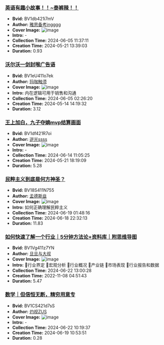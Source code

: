 ### [英语有趣小故事！！~泰裤辣！！](https://www.bilibili.com/video/BV1db421i7mV)
- **Bvid:** BV1db421i7mV
- **Author:** [雅思备考ingggg](https://space.bilibili.com/576054756)
- **Cover Image:** ![image](http://i0.hdslb.com/bfs/archive/7cb7ba83c8823f9e6c58125cba33528eed7d125d.jpg)
- **Intro:** -
- **Collection Time:** 2024-06-05 11:37:11
- **Creation Time:** 2024-05-21 13:39:03
- **Duration:** 0.93

### [沃尔沃一剑封喉广告语](https://www.bilibili.com/video/BV1eU411o7ek)
- **Bvid:** BV1eU411o7ek
- **Author:** [玛咖触须](https://space.bilibili.com/20859589)
- **Cover Image:** ![image](http://i1.hdslb.com/bfs/archive/e750bdb29b395a78f36a4dab5ea596cd319fcc4c.jpg)
- **Intro:** 内在逻辑可用于销售和沟通
- **Collection Time:** 2024-06-05 02:26:20
- **Creation Time:** 2024-05-14 14:19:32
- **Duration:** 3.12

### [王上加白，九子夺嫡mvp结算画面](https://www.bilibili.com/video/BV1df421R7oi)
- **Bvid:** BV1df421R7oi
- **Author:** [逆光ssss](https://space.bilibili.com/364127438)
- **Cover Image:** ![image](http://i2.hdslb.com/bfs/archive/29fc19c6a8626e9a658d1e36024450cedd0b96cc.jpg)
- **Intro:** -
- **Collection Time:** 2024-06-14 11:05:25
- **Creation Time:** 2024-05-21 18:19:09
- **Duration:** 5.28

### [民粹主义到底是何方神圣？](https://www.bilibili.com/video/BV18S411N755)
- **Bvid:** BV18S411N755
- **Author:** [孟德斯韭](https://space.bilibili.com/1633073021)
- **Cover Image:** ![image](http://i2.hdslb.com/bfs/archive/86d653dbd8a713c839b408f974945e13270a5996.jpg)
- **Intro:** 如何正确理解民粹主义
- **Collection Time:** 2024-06-19 01:48:16
- **Creation Time:** 2024-06-18 22:32:13
- **Duration:** 11.83

### [如何快速了解一个行业｜5分钟方法论+资料库｜附思维导图](https://www.bilibili.com/video/BV1Vg411z7YN)
- **Bvid:** BV1Vg411z7YN
- **Author:** [旦旦与大叔](https://space.bilibili.com/395987973)
- **Cover Image:** ![image](http://i1.hdslb.com/bfs/archive/2d4cb9a58f29006da1ca7f33fa60f4c3bd636c8e.jpg)
- **Intro:** 🔺行业界定
🔺宏观分析
🔺行业概况
🔺产业链
🔺市场表现
🔺行业报告和数据
- **Collection Time:** 2024-06-22 13:00:28
- **Creation Time:** 2022-11-08 04:51:43
- **Duration:** 5.47

### [数学｜但信恒无断，精穷用意专](https://www.bilibili.com/video/BV1CS421d7sS)
- **Bvid:** BV1CS421d7sS
- **Author:** [灼视ZUS](https://space.bilibili.com/6326638)
- **Cover Image:** ![image](http://i1.hdslb.com/bfs/archive/f2ada4d2a2162e444bb805efd6573144d6cd675c.jpg)
- **Intro:** -
- **Collection Time:** 2024-06-22 10:19:37
- **Creation Time:** 2024-06-19 10:53:51
- **Duration:** 0.28

